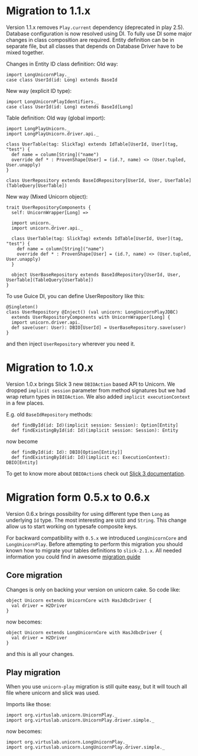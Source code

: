 Migration to 1.1.x
=============================
Version 1.1.x removes `Play.current` dependency (deprecated in play 2.5). Database configuration is now resolved using DI.
To fully use DI some major changes in class composition are required. 
Entity definition can be in separate file, but all classes that depends on Database Driver have to be mixed together.

Changes in Entity ID class definition:
Old way:
```
import LongUnicornPlay._
case class UserId(id: Long) extends BaseId
```
New way (explicit ID type):
```
import LongUnicornPlayIdentifiers._
case class UserId(id: Long) extends BaseId[Long]
```

Table definition:
Old way (global import):
```
import LongPlayUnicorn._
import LongPlayUnicorn.driver.api._

class UserTable(tag: SlickTag) extends IdTable[UserId, User](tag, "test") {
  def name = column[String]("name")
  override def * : ProvenShape[User] = (id.?, name) <> (User.tupled, User.unapply)
}

class UserRepository extends BaseIdRepository[UserId, User, UserTable](TableQuery[UserTable])

```
New way (Mixed Unicorn object):
```
trait UserRepositoryComponents {
  self: UnicornWrapper[Long] =>

  import unicorn._
  import unicorn.driver.api._

  class UserTable(tag: SlickTag) extends IdTable[UserId, User](tag, "test") {
    def name = column[String]("name")
    override def * : ProvenShape[User] = (id.?, name) <> (User.tupled, User.unapply)
  }

  object UserBaseRepository extends BaseIdRepository[UserId, User, UserTable](TableQuery[UserTable])
}
```

To use Guice DI, you can define UserRepository like this:
```
@Singleton()
class UserRepository @Inject() (val unicorn: LongUnicornPlayJDBC)
  extends UserRepositoryComponents with UnicornWrapper[Long] {
  import unicorn.driver.api._
  def save(user: User): DBIO[UserId] = UserBaseRepository.save(user)
}
```
and then inject `UserRepository` wherever you need it. 

Migration to 1.0.x
=============================

Version 1.0.x brings Slick 3 new `DBIOAction` based API to Unicorn. We dropped `implicit session` parameter from method signatures but we had wrap return types in `DBIOAction`. We also added `implicit executionContext` in a few places.

E.g. old `BaseIdRepository` methods:
```
  def findById(id: Id)(implicit session: Session): Option[Entity]
  def findExistingById(id: Id)(implicit session: Session): Entity
```
now become
```
  def findById(id: Id): DBIO[Option[Entity]]
  def findExistingById(id: Id)(implicit ec: ExecutionContext): DBIO[Entity]
```
To get to know more about `DBIOAction`s check out [Slick 3 documentation](http://slick.typesafe.com/docs/).


Migration form 0.5.x to 0.6.x
=============================

Version 0.6.x brings possibility for using different type then `Long` as underlying `Id` type.
The most interesting are `UUID` and `String`. This change allow us to start working on typesafe composite keys.

For backward compatibility with `0.5.x` we introduced `LongUnicornCore` and `LongUnicornPlay`.
Before attempting to perform this migration you should known how to migrate your tables definitions to `slick-2.1.x`.
All needed information you could find in awesome [migration guide](http://slick.typesafe.com/doc/2.1.0/upgrade.html#upgrade-from-2-0-to-2-1)


Core migration
--------------

Changes is only on backing your version on unicorn cake. So code like:
```
object Unicorn extends UnicornCore with HasJdbcDriver {
  val driver = H2Driver
}
```
now becomes:
```
object Unicorn extends LongUnicornCore with HasJdbcDriver {
  val driver = H2Driver
}
```
and this is all your changes.

Play migration
--------------

When you use `unicorn-play` migration is still quite easy,
but it will touch all file where unicorn and slick was used.

Imports like those:
```
import org.virtuslab.unicorn.UnicornPlay._
import org.virtuslab.unicorn.UnicornPlay.driver.simple._
```
now becomes:
```
import org.virtuslab.unicorn.LongUnicornPlay._
import org.virtuslab.unicorn.LongUnicornPlay.driver.simple._
```
